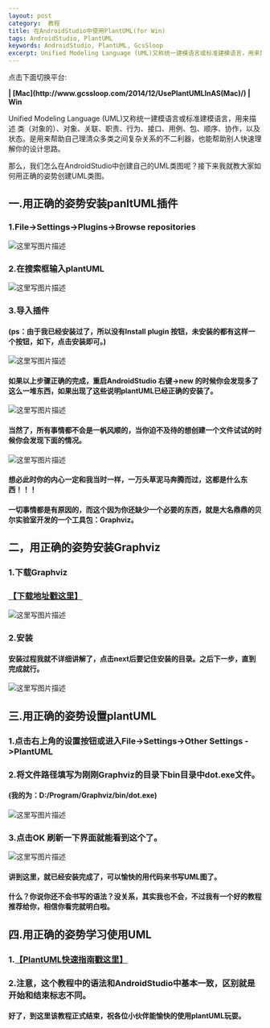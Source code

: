 ```yaml
---
layout: post
category:  教程
title: 在AndroidStudio中使用PlantUML(for Win)
tags: AndroidStudio, PlantUML
keywords: AndroidStudio, PlantUML, GcsSloop
excerpt: Unified Modeling Language (UML)又称统一建模语言或标准建模语言，用来描述 类（对象的）、对象、关联、职责、行为、接口、用例、包、顺序、协作，以及状态。是用来帮助自己理清众多类之间复杂关系的不二利器，也能帮助别人快速理解你的设计思路。
---
```


点击下面切换平台:

<strong>
| [Mac](http://www.gcssloop.com/2014/12/UsePlantUMLInAS(Mac)/) 
| Win
</strong>

Unified Modeling Language (UML)又称统一建模语言或标准建模语言，用来描述 类（对象的）、对象、关联、职责、行为、接口、用例、包、顺序、协作，以及状态。是用来帮助自己理清众多类之间复杂关系的不二利器，也能帮助别人快速理解你的设计思路。

那么，我们怎么在AndroidStudio中创建自己的UML类图呢？接下来我就教大家如何用正确的姿势创建UML类图。

## 一.用正确的姿势安装panltUML插件

### 1.File->Settings->Plugins->Browse repositories
![这里写图片描述](http://img.blog.csdn.net/20151130192101011)

### 2.在搜索框输入plantUML
![这里写图片描述](http://img.blog.csdn.net/20151130192547549)

### 3.导入插件

#### (ps：由于我已经安装过了，所以没有Install plugin 按钮，未安装的都有这样一个按钮，如下，点击安装即可。)

![这里写图片描述](http://img.blog.csdn.net/20151130192907006)

#### 如果以上步骤正确的完成，重启AndroidStudio 右键->new 的时候你会发现多了这么一堆东西，如果出现了这些说明plantUML已经正确的安装了。

![这里写图片描述](http://img.blog.csdn.net/20151130193249965)

#### 当然了，所有事情都不会是一帆风顺的，当你迫不及待的想创建一个文件试试的时候你会发现下面的情况。

![这里写图片描述](http://img.blog.csdn.net/20151130193752721)

#### 想必此时你的内心一定和我当时一样，一万头草泥马奔腾而过，这都是什么东西！！！

#### 一切事情都是有原因的，而这个因为你还缺少一个必要的东西，就是大名鼎鼎的贝尔实验室开发的一个工具包：Graphviz。

## 二，用正确的姿势安装Graphviz

### 1.下载Graphviz

### [【下载地址戳这里】](http://www.graphviz.org/Download_windows.php)

![这里写图片描述](http://img.blog.csdn.net/20151130194703804)

### 2.安装

#### 安装过程我就不详细讲解了，点击next后要记住安装的目录。之后下一步，直到完成就行。

![这里写图片描述](http://img.blog.csdn.net/20151130195454083)

## 三.用正确的姿势设置plantUML

### 1.点击右上角的设置按钮或进入File->Settings->Other Settings ->PlantUML

### 2.将文件路径填写为刚刚Graphviz的目录下bin目录中dot.exe文件。

#### (我的为：D:/Program/Graphviz/bin/dot.exe)

![这里写图片描述](http://img.blog.csdn.net/20151130200308586)

### 3.点击OK 刷新一下界面就能看到这个了。

![这里写图片描述](http://img.blog.csdn.net/20151130200452927)

#### 讲到这里，就已经安装完成了，可以愉快的用代码来书写UML图了。

#### 什么？你说你还不会书写的语法？没关系，其实我也不会，不过我有一个好的教程推荐给你，相信你看完就明白啦。

## 四.用正确的姿势学习使用UML

### 1.[【PlantUML快速指南戳这里】](http://archive.3zso.com/archives/plantuml-quickstart.html)

### 2.注意，这个教程中的语法和AndroidStudio中基本一致，区别就是开始和结束标志不同。

#### 好了，到这里该教程正式结束，祝各位小伙伴能愉快的使用plantUML玩耍。


